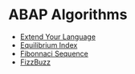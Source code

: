 # ABAP Algorithms

- [Extend Your Language](src/extend_your_language.abap)
- [Equilibrium Index](src/equilibrium_index.abap)
- [Fibonnaci Sequence](src/fibonnaci.abap)
- [FizzBuzz](src/fizzbuzz.abap)
